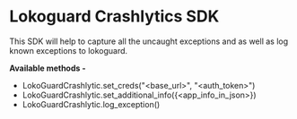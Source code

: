 # Lokoguard Crashlytics SDK

This SDK will help to capture all the uncaught exceptions and as well as log known exceptions to lokoguard.

**Available methods -**
- LokoGuardCrashlytic.set_creds("<base_url>", "<auth_token>")
- LokoGuardCrashlytic.set_additional_info({<app_info_in_json>})
- LokoGuardCrashlytic.log_exception(<exception>)